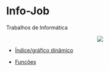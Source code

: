 # Info-Job
Trabalhos de Informática


<p align="center">
<img src="https://th.bing.com/th/id/OIP.uPorqYq6ft-IhMe6SFdnvwHaE8?pid=ImgDet&rs=1"/>
</p>


* [Índice/gráfico dinâmico](https://view.officeapps.live.com/op/view.aspx?src=https%3A%2F%2Fraw.githubusercontent.com%2Fmatheus2208%2FInfo-Job%2Fmain%2Fprocv1.xlsx&wdOrigin=BROWSELINK)


* [Funções](https://view.officeapps.live.com/op/view.aspx?src=https%3A%2F%2Fraw.githubusercontent.com%2Fmatheus2208%2Fgreeting%2Fmain%2FfamiliaREis.xlsx&wdOrigin=BROWSELINK)

